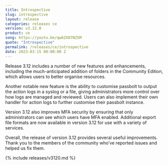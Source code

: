 ```yaml
---
title: Introspective
slug: introspective
layout: release
categories: releases ce
version: v3.12.0
product: ce
song: https://youtu.be/qw6ZX07NZSM
quote: "Introspective"
permalink: /releases/ce/introspective
date: 2023-03-15 00:00:00 Z
---
```

Release 3.12 includes a number of new features and enhancements, including the much-anticipated addition of folders in the Community Edition, which allows users to better organise resources.

Another notable new feature is the ability to customise passbolt to output the action logs in a syslog or a file, giving administrators more control over how logs are managed and reviewed. Users can also implement their own handler for action logs to further customise their passbolt instance. 

Version 3.12 also improves MFA security by ensuring that only administrators can see which users have MFA enabled. Additional export file formats are now available in version 3.12 for use with a variety of services.

Overall, the release of version 3.12 provides several useful improvements. Thank you to the members of the community who’ve reported issues and helped us fix them. 

{% include releases/v3120.md %}
